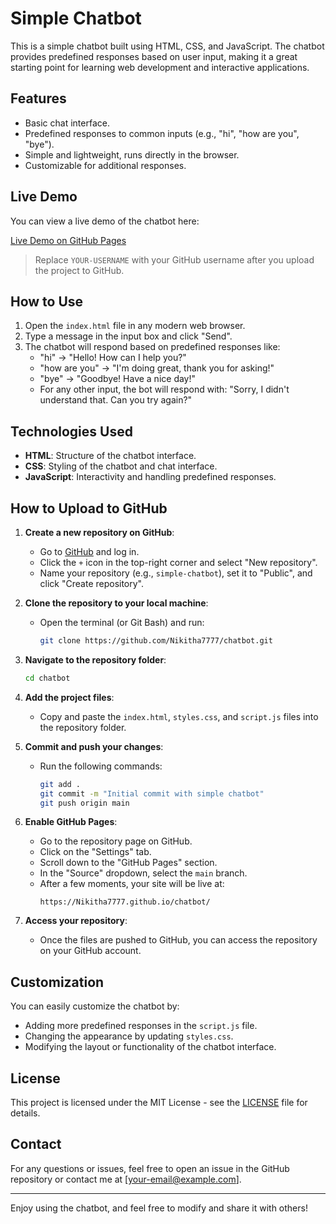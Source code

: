 # Simple Chatbot

This is a simple chatbot built using HTML, CSS, and JavaScript. The chatbot provides predefined responses based on user input, making it a great starting point for learning web development and interactive applications.

## Features
- Basic chat interface.
- Predefined responses to common inputs (e.g., "hi", "how are you", "bye").
- Simple and lightweight, runs directly in the browser.
- Customizable for additional responses.

## Live Demo
You can view a live demo of the chatbot here:

[Live Demo on GitHub Pages](https://Nikitha7777.github.io/chatbot/)

> Replace `YOUR-USERNAME` with your GitHub username after you upload the project to GitHub.

## How to Use
1. Open the `index.html` file in any modern web browser.
2. Type a message in the input box and click "Send".
3. The chatbot will respond based on predefined responses like:
    - "hi" → "Hello! How can I help you?"
    - "how are you" → "I'm doing great, thank you for asking!"
    - "bye" → "Goodbye! Have a nice day!"
    - For any other input, the bot will respond with: "Sorry, I didn't understand that. Can you try again?"

## Technologies Used
- **HTML**: Structure of the chatbot interface.
- **CSS**: Styling of the chatbot and chat interface.
- **JavaScript**: Interactivity and handling predefined responses.

## How to Upload to GitHub
1. **Create a new repository on GitHub**:
    - Go to [GitHub](https://github.com) and log in.
    - Click the `+` icon in the top-right corner and select "New repository".
    - Name your repository (e.g., `simple-chatbot`), set it to "Public", and click "Create repository".
  
2. **Clone the repository to your local machine**:
    - Open the terminal (or Git Bash) and run:
      ```sh
      git clone https://github.com/Nikitha7777/chatbot.git
      ```
  
3. **Navigate to the repository folder**:
    ```sh
    cd chatbot
    ```

4. **Add the project files**:
    - Copy and paste the `index.html`, `styles.css`, and `script.js` files into the repository folder.

5. **Commit and push your changes**:
    - Run the following commands:
      ```sh
      git add .
      git commit -m "Initial commit with simple chatbot"
      git push origin main
      ```

6. **Enable GitHub Pages**:
    - Go to the repository page on GitHub.
    - Click on the "Settings" tab.
    - Scroll down to the "GitHub Pages" section.
    - In the "Source" dropdown, select the `main` branch.
    - After a few moments, your site will be live at:
      ```
      https://Nikitha7777.github.io/chatbot/
      ```

7. **Access your repository**:
    - Once the files are pushed to GitHub, you can access the repository on your GitHub account.

## Customization
You can easily customize the chatbot by:
- Adding more predefined responses in the `script.js` file.
- Changing the appearance by updating `styles.css`.
- Modifying the layout or functionality of the chatbot interface.

## License
This project is licensed under the MIT License - see the [LICENSE](LICENSE) file for details.

## Contact
For any questions or issues, feel free to open an issue in the GitHub repository or contact me at [your-email@example.com].

---

Enjoy using the chatbot, and feel free to modify and share it with others!
